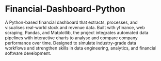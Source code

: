 # Financial-Dashboard-Python
A Python-based financial dashboard that extracts, processes, and visualises real-world stock and revenue data. Built with yfinance, web scraping, Pandas, and Matplotlib, the project integrates automated data pipelines with interactive charts to analyse and compare company performance over time. Designed to simulate industry-grade data workflows and strengthen skills in data engineering, analytics, and financial software development.
